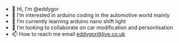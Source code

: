 - 👋 Hi, I’m @eddygor
- 👀 I’m interested in arduino coding in the automotive world mainly
- 🌱 I’m currently learning arduino nano shift light
- 💞️ I’m looking to collaborate on car modification and personlisation
- 📫 How to reach me email eddygor@live.co.uk

<!---
eddygor/eddygor is a ✨ special ✨ repository because its `README.md` (this file) appears on your GitHub profile.
You can click the Preview link to take a look at your changes.
--->
